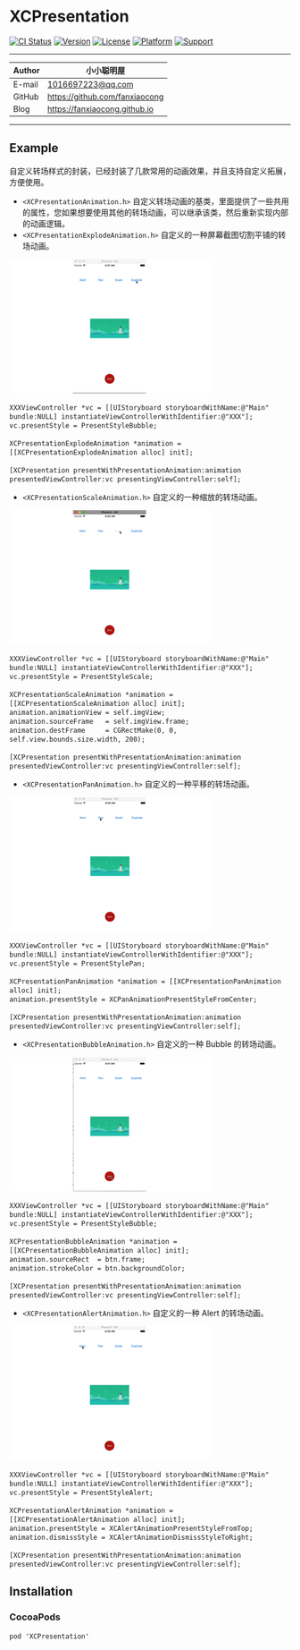 # XCPresentation

[![CI Status](https://img.shields.io/travis/fanxiaocong/XCPresentation.svg?style=flat)](https://travis-ci.org/fanxiaocong/XCPresentation)
[![Version](https://img.shields.io/cocoapods/v/XCPresentation.svg?style=flat)](https://cocoapods.org/pods/XCPresentation)
[![License](https://img.shields.io/badge/license-MIT-green.svg?style=flat)](https://cocoapods.org/pods/XCPresentation)
[![Platform](https://img.shields.io/badge/platform-iOS-green.svg?style=flat)](https://cocoapods.org/pods/XCPresentation)
[![Support](https://img.shields.io/badge/support-iOS%208%2B%20-green.svg?style=flat)](https://www.apple.com/nl/ios/)&nbsp;

***
|Author|小小聪明屋|
|---|---|
|E-mail|1016697223@qq.com|
|GitHub|https://github.com/fanxiaocong|
|Blog|https://fanxiaocong.github.io|
***

## Example
自定义转场样式的封装，已经封装了几款常用的动画效果，并且支持自定义拓展，方便使用。

- `<XCPresentationAnimation.h>`&nbsp;自定义转场动画的基类，里面提供了一些共用的属性，您如果想要使用其他的转场动画，可以继承该类，然后重新实现内部的动画逻辑。
- `<XCPresentationExplodeAnimation.h>`&nbsp;自定义的一种屏幕截图切割平铺的转场动画。

![Explode](Screenshots/explode.gif)

```objc
XXXViewController *vc = [[UIStoryboard storyboardWithName:@"Main" bundle:NULL] instantiateViewControllerWithIdentifier:@"XXX"];
vc.presentStyle = PresentStyleBubble;
    
XCPresentationExplodeAnimation *animation = [[XCPresentationExplodeAnimation alloc] init];
    
[XCPresentation presentWithPresentationAnimation:animation presentedViewController:vc presentingViewController:self];
```
- `<XCPresentationScaleAnimation.h>`&nbsp;自定义的一种缩放的转场动画。

![Scale](Screenshots/scale.gif)

```objc
XXXViewController *vc = [[UIStoryboard storyboardWithName:@"Main" bundle:NULL] instantiateViewControllerWithIdentifier:@"XXX"];
vc.presentStyle = PresentStyleScale;
    
XCPresentationScaleAnimation *animation = [[XCPresentationScaleAnimation alloc] init];
animation.animationView = self.imgView;
animation.sourceFrame   = self.imgView.frame;
animation.destFrame     = CGRectMake(0, 0, self.view.bounds.size.width, 200);
    
[XCPresentation presentWithPresentationAnimation:animation presentedViewController:vc presentingViewController:self];
```
- `<XCPresentationPanAnimation.h>`&nbsp;自定义的一种平移的转场动画。

![Pan](Screenshots/pan.gif)

```objc
XXXViewController *vc = [[UIStoryboard storyboardWithName:@"Main" bundle:NULL] instantiateViewControllerWithIdentifier:@"XXX"];
vc.presentStyle = PresentStylePan;
    
XCPresentationPanAnimation *animation = [[XCPresentationPanAnimation alloc] init];
animation.presentStyle = XCPanAnimationPresentStyleFromCenter;
    
[XCPresentation presentWithPresentationAnimation:animation presentedViewController:vc presentingViewController:self];
```
- `<XCPresentationBubbleAnimation.h>`&nbsp;自定义的一种 Bubble 的转场动画。

![Bubble](Screenshots/bubble.gif)

```objc
XXXViewController *vc = [[UIStoryboard storyboardWithName:@"Main" bundle:NULL] instantiateViewControllerWithIdentifier:@"XXX"];
vc.presentStyle = PresentStyleBubble;
    
XCPresentationBubbleAnimation *animation = [[XCPresentationBubbleAnimation alloc] init];
animation.sourceRect  = btn.frame;
animation.strokeColor = btn.backgroundColor;
    
[XCPresentation presentWithPresentationAnimation:animation presentedViewController:vc presentingViewController:self];
```
- `<XCPresentationAlertAnimation.h>`&nbsp;自定义的一种 Alert 的转场动画。

![Alert](Screenshots/alert.gif)

```objc
XXXViewController *vc = [[UIStoryboard storyboardWithName:@"Main" bundle:NULL] instantiateViewControllerWithIdentifier:@"XXX"];
vc.presentStyle = PresentStyleAlert;
    
XCPresentationAlertAnimation *animation = [[XCPresentationAlertAnimation alloc] init];
animation.presentStyle = XCAlertAnimationPresentStyleFromTop;
animation.dismissStyle = XCAlertAnimationDismissStyleToRight;
    
[XCPresentation presentWithPresentationAnimation:animation presentedViewController:vc presentingViewController:self];
```



## Installation

### CocoaPods
```objc
pod 'XCPresentation'
```